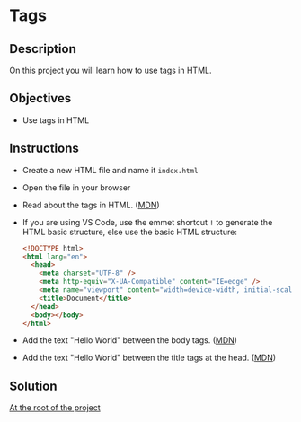 # Tags

## Description

On this project you will learn how to use tags in HTML.

## Objectives

- Use tags in HTML

## Instructions

- Create a new HTML file and name it `index.html`
- Open the file in your browser
- Read about the tags in HTML. ([MDN](https://developer.mozilla.org/en-US/docs/Web/HTML/Element))
- If you are using VS Code, use the emmet shortcut `!` to generate the HTML basic structure, else use the basic HTML structure:
  
  ```html
  <!DOCTYPE html>
  <html lang="en">
    <head>
      <meta charset="UTF-8" />
      <meta http-equiv="X-UA-Compatible" content="IE=edge" />
      <meta name="viewport" content="width=device-width, initial-scale=1.0" />
      <title>Document</title>
    </head>
    <body></body>
  </html>
  ```
  
- Add the text "Hello World" between the body tags. ([MDN](https://developer.mozilla.org/en-US/docs/Web/HTML/Element/body))
- Add the text "Hello World" between the title tags at the head. ([MDN](https://developer.mozilla.org/en-US/docs/Web/HTML/Element/title))

## Solution

[At the root of the project](./)
